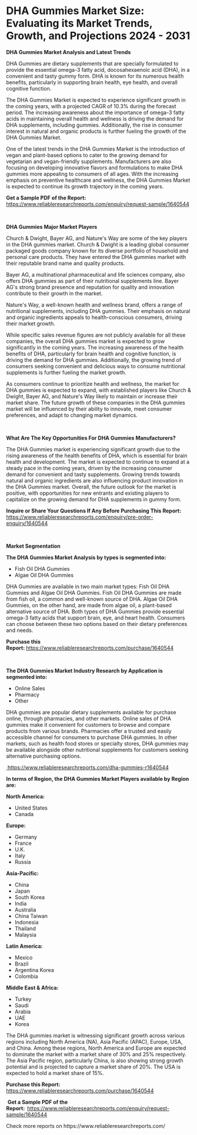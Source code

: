 <p><h1>DHA Gummies Market Size: Evaluating its Market Trends, Growth, and Projections 2024 - 2031</h1></p><p><strong>DHA Gummies Market Analysis and Latest Trends</strong></p>
<p><p>DHA Gummies are dietary supplements that are specially formulated to provide the essential omega-3 fatty acid, docosahexaenoic acid (DHA), in a convenient and tasty gummy form. DHA is known for its numerous health benefits, particularly in supporting brain health, eye health, and overall cognitive function.</p><p>The DHA Gummies Market is expected to experience significant growth in the coming years, with a projected CAGR of 10.3% during the forecast period. The increasing awareness about the importance of omega-3 fatty acids in maintaining overall health and wellness is driving the demand for DHA supplements, including gummies. Additionally, the rise in consumer interest in natural and organic products is further fueling the growth of the DHA Gummies Market.</p><p>One of the latest trends in the DHA Gummies Market is the introduction of vegan and plant-based options to cater to the growing demand for vegetarian and vegan-friendly supplements. Manufacturers are also focusing on developing innovative flavors and formulations to make DHA gummies more appealing to consumers of all ages. With the increasing emphasis on preventive healthcare and wellness, the DHA Gummies Market is expected to continue its growth trajectory in the coming years.</p></p>
<p><strong>Get a Sample PDF of the Report:&nbsp;</strong> <a href="https://www.reliableresearchreports.com/enquiry/request-sample/1640544">https://www.reliableresearchreports.com/enquiry/request-sample/1640544</a></p>
<p>&nbsp;</p>
<p><strong>DHA Gummies Major Market Players</strong></p>
<p><p>Church & Dwight, Bayer AG, and Nature's Way are some of the key players in the DHA gummies market. Church & Dwight is a leading global consumer packaged goods company known for its diverse portfolio of household and personal care products. They have entered the DHA gummies market with their reputable brand name and quality products.</p><p>Bayer AG, a multinational pharmaceutical and life sciences company, also offers DHA gummies as part of their nutritional supplements line. Bayer AG's strong brand presence and reputation for quality and innovation contribute to their growth in the market.</p><p>Nature's Way, a well-known health and wellness brand, offers a range of nutritional supplements, including DHA gummies. Their emphasis on natural and organic ingredients appeals to health-conscious consumers, driving their market growth.</p><p>While specific sales revenue figures are not publicly available for all these companies, the overall DHA gummies market is expected to grow significantly in the coming years. The increasing awareness of the health benefits of DHA, particularly for brain health and cognitive function, is driving the demand for DHA gummies. Additionally, the growing trend of consumers seeking convenient and delicious ways to consume nutritional supplements is further fueling the market growth.</p><p>As consumers continue to prioritize health and wellness, the market for DHA gummies is expected to expand, with established players like Church & Dwight, Bayer AG, and Nature's Way likely to maintain or increase their market share. The future growth of these companies in the DHA gummies market will be influenced by their ability to innovate, meet consumer preferences, and adapt to changing market dynamics.</p></p>
<p>&nbsp;</p>
<p><strong>What Are The Key Opportunities For DHA Gummies Manufacturers?</strong></p>
<p><p>The DHA Gummies market is experiencing significant growth due to the rising awareness of the health benefits of DHA, which is essential for brain health and development. The market is expected to continue to expand at a steady pace in the coming years, driven by the increasing consumer demand for convenient and tasty supplements. Growing trends towards natural and organic ingredients are also influencing product innovation in the DHA Gummies market. Overall, the future outlook for the market is positive, with opportunities for new entrants and existing players to capitalize on the growing demand for DHA supplements in gummy form.</p></p>
<p><strong>Inquire or Share Your Questions If Any Before Purchasing This Report:</strong> <a href="https://www.reliableresearchreports.com/enquiry/pre-order-enquiry/1640544">https://www.reliableresearchreports.com/enquiry/pre-order-enquiry/1640544</a></p>
<p>&nbsp;</p>
<p><strong>Market Segmentation</strong></p>
<p><strong>The DHA Gummies Market Analysis by types is segmented into:</strong></p>
<p><ul><li>Fish Oil DHA Gummies</li><li>Algae Oil DHA Gummies</li></ul></p>
<p><p>DHA Gummies are available in two main market types: Fish Oil DHA Gummies and Algae Oil DHA Gummies. Fish Oil DHA Gummies are made from fish oil, a common and well-known source of DHA. Algae Oil DHA Gummies, on the other hand, are made from algae oil, a plant-based alternative source of DHA. Both types of DHA Gummies provide essential omega-3 fatty acids that support brain, eye, and heart health. Consumers can choose between these two options based on their dietary preferences and needs.</p></p>
<p><strong>Purchase this Report:&nbsp;</strong><a href="https://www.reliableresearchreports.com/purchase/1640544">https://www.reliableresearchreports.com/purchase/1640544</a></p>
<p>&nbsp;</p>
<p><strong>The DHA Gummies Market Industry Research by Application is segmented into:</strong></p>
<p><ul><li>Online Sales</li><li>Pharmacy</li><li>Other</li></ul></p>
<p><p>DHA gummies are popular dietary supplements available for purchase online, through pharmacies, and other markets. Online sales of DHA gummies make it convenient for customers to browse and compare products from various brands. Pharmacies offer a trusted and easily accessible channel for consumers to purchase DHA gummies. In other markets, such as health food stores or specialty stores, DHA gummies may be available alongside other nutritional supplements for customers seeking alternative purchasing options.</p></p>
<p><a href="https://www.reliableresearchreports.com/dha-gummies-r1640544">&nbsp;https://www.reliableresearchreports.com/dha-gummies-r1640544</a></p>
<p><strong>In terms of Region, the DHA Gummies Market Players available by Region are:</strong></p>
<p>
    <p> <strong> North America: </strong>
        <ul>
            <li>United States</li>
            <li>Canada</li>
        </ul>
        </p> 
    <p> <strong> Europe: </strong>
        <ul>
            <li>Germany</li>
            <li>France</li>
            <li>U.K.</li>
            <li>Italy</li>
            <li>Russia</li>
        </ul>
        </p> 
    <p> <strong> Asia-Pacific: </strong>
        <ul>
            <li>China</li>
            <li>Japan</li>
            <li>South Korea</li>
            <li>India</li>
            <li>Australia</li>
            <li>China Taiwan</li>
            <li>Indonesia</li>
            <li>Thailand</li>
            <li>Malaysia</li>
        </ul>
        </p> 
    <p> <strong> Latin America: </strong>
        <ul>
            <li>Mexico</li>
            <li>Brazil</li>
            <li>Argentina Korea</li>
            <li>Colombia</li>
        </ul>
        </p> 
    <p> <strong> Middle East & Africa: </strong>
        <ul>
            <li>Turkey</li>
            <li>Saudi</li>
            <li>Arabia</li>
            <li>UAE</li>
            <li>Korea</li>
        </ul>
    </p>
    </p>
<p><p>The DHA gummies market is witnessing significant growth across various regions including North America (NA), Asia Pacific (APAC), Europe, USA, and China. Among these regions, North America and Europe are expected to dominate the market with a market share of 30% and 25% respectively. The Asia Pacific region, particularly China, is also showing strong growth potential and is projected to capture a market share of 20%. The USA is expected to hold a market share of 15%.</p></p>
<p><strong>Purchase this Report: </strong><a href="https://www.reliableresearchreports.com/purchase/1640544">https://www.reliableresearchreports.com/purchase/1640544</a></p>
<p>&nbsp;<strong>Get a Sample PDF of the Report:&nbsp;&nbsp;</strong><a href="https://www.reliableresearchreports.com/enquiry/request-sample/1640544">https://www.reliableresearchreports.com/enquiry/request-sample/1640544</a></p>
<p><strong></strong></p>
<p>Check more reports on https://www.reliableresearchreports.com/</p>